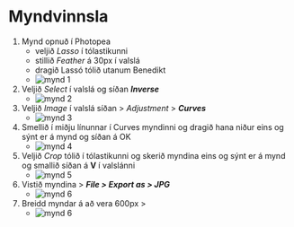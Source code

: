 # Myndvinnsla

1. Mynd opnuð í Photopea
    * veljið _Lasso_ í tólastikunni 
    * stillið _Feather_ á 30px í valslá
    * dragið Lassó tólið utanum Benedikt
    * ![mynd 1](BÓ1.jpg)
1. Veljið _Select_ í valslá og síðan **_Inverse_**
    * ![mynd 2](BÓ2.jpg)
1. Veljið _Image_ í valslá síðan > _Adjustment_ > **_Curves_**
    * ![mynd 3](BÓ3.jpg)
1. Smellið í miðju línunnar í Curves myndinni og dragið hana niður eins og sýnt er á mynd og síðan á OK
    * ![mynd 4](BÓ4.jpg)
1. Veljið _Crop_ tólið í tólastikunni og skerið myndina eins og sýnt er á mynd og smallið síðan á **V** í valslánni
    * ![mynd 5](BÓ5.jpg)
1. Vistið myndina > **_File > Export as > JPG_**
    * ![mynd 6](BÓ6.jpg)
1. Breidd myndar á að vera 600px > 
    * ![mynd 6](BÓ7.jpg)  
